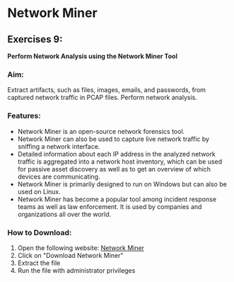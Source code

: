 # Network Miner

## Exercises 9:

**Perform Network Analysis using the Network Miner Tool**

### Aim:
Extract artifacts, such as files, images, emails, and passwords, from captured network traffic in PCAP files. Perform network analysis.

### Features:
- Network Miner is an open-source network forensics tool.
- Network Miner can also be used to capture live network traffic by sniffing a network interface.
- Detailed information about each IP address in the analyzed network traffic is aggregated into a network host inventory, which can be used for passive asset discovery as well as to get an overview of which devices are communicating.
- Network Miner is primarily designed to run on Windows but can also be used on Linux.
- Network Miner has become a popular tool among incident response teams as well as law enforcement. It is used by companies and organizations all over the world.

### How to Download:
1. Open the following website: [Network Miner](https://www.netresec.com/?page=NetworkMiner)
2. Click on "Download Network Miner"
3. Extract the file
4. Run the file with administrator privileges
